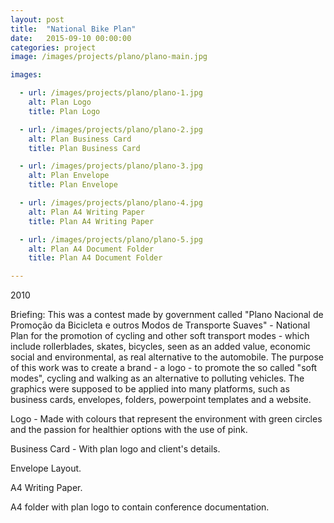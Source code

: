 ```yaml
---
layout: post
title:  "National Bike Plan"
date:   2015-09-10 00:00:00
categories: project
image: /images/projects/plano/plano-main.jpg

images:

  - url: /images/projects/plano/plano-1.jpg
    alt: Plan Logo
    title: Plan Logo

  - url: /images/projects/plano/plano-2.jpg
    alt: Plan Business Card
    title: Plan Business Card

  - url: /images/projects/plano/plano-3.jpg
    alt: Plan Envelope
    title: Plan Envelope

  - url: /images/projects/plano/plano-4.jpg
    alt: Plan A4 Writing Paper
    title: Plan A4 Writing Paper

  - url: /images/projects/plano/plano-5.jpg
    alt: Plan A4 Document Folder
    title: Plan A4 Document Folder

---
```

<p>2010</p>
<p>Briefing: This was a contest made by government called "Plano Nacional de Promoção da Bicicleta e outros Modos de Transporte Suaves" - National Plan for the promotion of cycling and other soft transport modes - which include rollerblades, skates, bicycles, seen as an added value, economic social and environmental, as real alternative to the automobile.
The purpose of this work was to create a brand - a logo - to promote the so called "soft modes", cycling and walking as an alternative to polluting vehicles.
The graphics were supposed to be applied into many platforms, such as business cards, envelopes, folders, powerpoint templates and a website.</p>
<p></p>
<p>Logo - Made with colours that represent the environment with green circles and the passion for healthier options with the use of pink.</p>
<p>Business Card - With plan logo and client's details.</p>
<p>Envelope Layout.</p>
<p>A4 Writing Paper.</p>
<p>A4 folder with plan logo to contain conference documentation.</p>
<p></p>